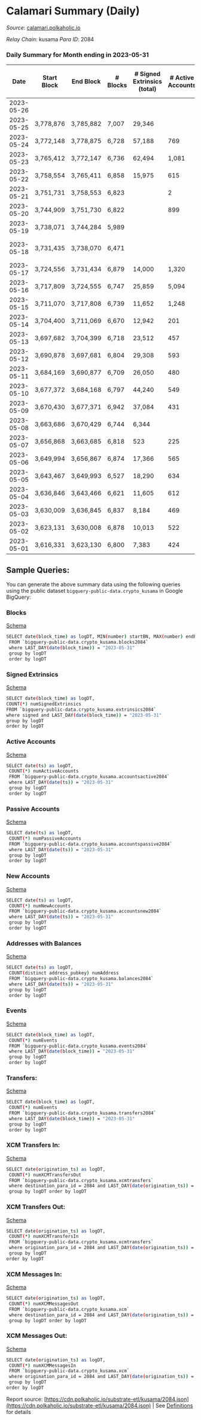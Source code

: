 # Calamari Summary (Daily)

_Source_: [calamari.polkaholic.io](https://calamari.polkaholic.io)

*Relay Chain*: kusama
*Para ID*: 2084



### Daily Summary for Month ending in 2023-05-31


| Date | Start Block | End Block | # Blocks  | # Signed Extrinsics (total) | # Active Accounts | # Passive | # New | # Addresses with Balances | # Events | # Transfers | # XCM Transfers In | # XCM Transfers Out | # XCM In | # XCM Out | Issues | 
| ---- | ----------- | --------- | --------  | --------------------------- | ----------------- | --------- | ----- | ------------------------- | -------- | ----------- | ------------------ | ------------------- | -------- | --------- | ------ |
| 2023-05-26 |  |  |   |  |  |  |  |  |  |   |   |   |  |  |  |
| 2023-05-25 | 3,778,876 | 3,785,882 | 7,007  | 29,346 |  |  |  |  | 330,365 | 14,189 ($2,939,929.82) | 12 ($206.69) | 2 ($10.09) | 12 | 2 |  |
| 2023-05-24 | 3,772,148 | 3,778,875 | 6,728  | 57,188 | 769 |  | 10,153 | 151,369 | 575,583 | 26,384 ($2,007,311.37) | 18 ($1,461.11) | 5 ($1,067.49) | 18 | 5 |  |
| 2023-05-23 | 3,765,412 | 3,772,147 | 6,736  | 62,494 | 1,081 |  | 6,463 | 141,254 | 631,457 | 33,342 ($612,452.81) | 14 ($384.50) | 14 ($211.24) | 15 | 14 |  |
| 2023-05-22 | 3,758,554 | 3,765,411 | 6,858  | 15,975 | 615 |  | 1,813 | 134,812 | 197,468 | 8,333 ($148,118.20) | 8 ($1,762.81) | 6 ($2,016.45) | 10 | 8 |  |
| 2023-05-21 | 3,751,731 | 3,758,553 | 6,823  |  | 2 |  | 133,027 | 133,027 | 63,755 | 925 ($9,655.42) | 4 ($54.20) | 4 ($38.07) | 4 | 4 |  |
| 2023-05-20 | 3,744,909 | 3,751,730 | 6,822  |  | 899 |  | 745 | 132,714 | 294,205 | 24,407 ($1,784,064.37) | 5 ($5,555.77) | 4 ($7,638.82) | 5 | 4 |  |
| 2023-05-19 | 3,738,071 | 3,744,284 | 5,989  |  |  |  | 1,498 | 132,023 | 190,348 | 13,943 ($1,360,413.50) | 15 ($3,229.13) | 8 ($3,070.55) | 16 | 10 |  |
| 2023-05-18 | 3,731,435 | 3,738,070 | 6,471  |  |  |  | 1,622 | 130,564 | 158,445 | 7,958 ($860,990.31) | 12 ($4,219.17) | 14 ($3,778.40) | 12 | 14 | 165 missing (2.49%) |
| 2023-05-17 | 3,724,556 | 3,731,434 | 6,879  | 14,000 | 1,320 |  | 1,554 | 129,019 | 179,491 | 8,346 ($629,019.74) | 20 ($6,364.26) | 15 ($4,562.04) | 20 | 15 |  |
| 2023-05-16 | 3,717,809 | 3,724,555 | 6,747  | 25,859 | 5,094 |  | 4,721 | 127,646 | 278,841 | 16,403 ($657,250.18) | 13 ($1,520.82) | 13 ($1,840.64) | 13 | 13 |  |
| 2023-05-15 | 3,711,070 | 3,717,808 | 6,739  | 11,652 | 1,248 |  | 21,780 | 124,303 | 339,445 | 78,827 ($746,483.33) | 5 ($599.84) | 2 ($660.85) | 5 | 2 |  |
| 2023-05-14 | 3,704,400 | 3,711,069 | 6,670  | 12,942 | 201 |  | 2,809 | 102,718 | 170,170 | 5,805 ($8,955.30) | 2 ($22.73) | 2 ($155.41) | 2 | 2 |  |
| 2023-05-13 | 3,697,682 | 3,704,399 | 6,718  | 23,512 | 457 |  | 99,911 | 99,911 | 274,275 | 14,432 ($1,789,898.25) | 12 ($555.57) | 4 ($11.16) | 12 | 4 |  |
| 2023-05-12 | 3,690,878 | 3,697,681 | 6,804  | 29,308 | 593 |  | 4,425 | 96,211 | 318,833 | 15,795 ($442,171.07) | 13 ($798.88) | 2 ($25.25) | 15 | 3 |  |
| 2023-05-11 | 3,684,169 | 3,690,877 | 6,709  | 26,050 | 480 |  | 4,785 | 91,787 | 295,542 | 14,205 ($1,882,806.95) | 11 ($781.67) |   | 11 |  |  |
| 2023-05-10 | 3,677,372 | 3,684,168 | 6,797  | 44,240 | 549 |  | 403 | 87,003 | 387,198 | 5,383 ($1,213,318.09) | 14 ($328.32) | 1 ($0.13) | 15 | 1 |  |
| 2023-05-09 | 3,670,430 | 3,677,371 | 6,942  | 37,084 | 431 |  | 86,601 | 86,601 | 344,549 | 7,428 ($34,255.90) | 20 ($1,180.81) | 4 ($1,031.38) | 20 | 4 |  |
| 2023-05-08 | 3,663,686 | 3,670,429 | 6,744  | 6,344 |  |  |  |  | 106,381 | 3,564 ($47,511.16) | 30 ($850.89) | 21 ($1,704.92) | 35 | 24 |  |
| 2023-05-07 | 3,656,868 | 3,663,685 | 6,818  | 523 | 225 |  | 20 | 86,247 | 44,009 | 265 ($1,501,239.67) | 6 ($116.19) | 2 ($207.75) | 6 | 2 |  |
| 2023-05-06 | 3,649,994 | 3,656,867 | 6,874  | 17,366 | 565 |  | 167 | 86,228 | 217,781 | 16,815 ($2,050,387.58) | 16 ($2,361.96) | 9 ($1,846.51) | 16 | 9 |  |
| 2023-05-05 | 3,643,467 | 3,649,993 | 6,527  | 18,290 | 634 |  | 344 | 86,064 | 219,700 | 13,956 ($1,980,640.77) | 21 ($10,495.63) | 5 ($679.93) | 21 | 9 |  |
| 2023-05-04 | 3,636,846 | 3,643,466 | 6,621  | 11,605 | 612 |  | 155 | 85,721 | 144,686 | 7,762 ($1,645,867.56) | 17 ($1,495.73) | 3 ($61.63) | 17 | 3 |  |
| 2023-05-03 | 3,630,009 | 3,636,845 | 6,837  | 8,184 | 469 |  | 145 | 85,596 | 117,558 | 5,849 ($1,182,906.93) | 101 ($369.52) | 31 ($341.35) | 102 | 32 |  |
| 2023-05-02 | 3,623,131 | 3,630,008 | 6,878  | 10,013 | 522 |  | 74 | 85,451 | 138,782 | 7,141 ($603,601.99) | 46 ($2,098.43) | 5 ($686.35) | 46 | 5 |  |
| 2023-05-01 | 3,616,331 | 3,623,130 | 6,800  | 7,383 | 424 |  | 110 | 85,395 | 110,455 | 4,091 ($723,698.13) | 38 ($917.06) | 12 ($17.46) | 38 | 12 |  |

## Sample Queries:
You can generate the above summary data using the following queries using the public dataset `bigquery-public-data.crypto_kusama` in Google BigQuery:


### Blocks 

[Schema](https://github.com/colorfulnotion/substrate-etl/blob/main/schema/blocks.json)

```bash
SELECT date(block_time) as logDT, MIN(number) startBN, MAX(number) endBN, COUNT(*) numBlocks 
 FROM `bigquery-public-data.crypto_kusama.blocks2084`  
 where LAST_DAY(date(block_time)) = "2023-05-31" 
 group by logDT 
 order by logDT
```

### Signed Extrinsics 

[Schema](https://github.com/colorfulnotion/substrate-etl/blob/main/schema/extrinsics.json)

```bash
SELECT date(block_time) as logDT, 
COUNT(*) numSignedExtrinsics 
FROM `bigquery-public-data.crypto_kusama.extrinsics2084`  
where signed and LAST_DAY(date(block_time)) = "2023-05-31" 
group by logDT 
order by logDT
```

### Active Accounts 

[Schema](https://github.com/colorfulnotion/substrate-etl/blob/main/schema/accountsactive.json)

```bash
SELECT date(ts) as logDT, 
 COUNT(*) numActiveAccounts 
 FROM `bigquery-public-data.crypto_kusama.accountsactive2084` 
 where LAST_DAY(date(ts)) = "2023-05-31" 
 group by logDT 
 order by logDT
```

### Passive Accounts 

[Schema](https://github.com/colorfulnotion/substrate-etl/blob/main/schema/accountspassive.json)

```bash
SELECT date(ts) as logDT, 
 COUNT(*) numPassiveAccounts 
 FROM `bigquery-public-data.crypto_kusama.accountspassive2084` 
 where LAST_DAY(date(ts)) = "2023-05-31" 
 group by logDT 
 order by logDT
```

### New Accounts 

[Schema](https://github.com/colorfulnotion/substrate-etl/blob/main/schema/accountsnew.json)

```bash
SELECT date(ts) as logDT, 
 COUNT(*) numNewAccounts 
 FROM `bigquery-public-data.crypto_kusama.accountsnew2084` 
 where LAST_DAY(date(ts)) = "2023-05-31" 
 group by logDT
 order by logDT
```

### Addresses with Balances 

[Schema](https://github.com/colorfulnotion/substrate-etl/blob/main/schema/balances.json)

```bash
SELECT date(ts) as logDT,
 COUNT(distinct address_pubkey) numAddress 
 FROM `bigquery-public-data.crypto_kusama.balances2084` 
 where LAST_DAY(date(ts)) = "2023-05-31" 
 group by logDT 
 order by logDT
```

### Events 

[Schema](https://github.com/colorfulnotion/substrate-etl/blob/main/schema/events.json)

```bash
SELECT date(block_time) as logDT, 
 COUNT(*) numEvents 
 FROM `bigquery-public-data.crypto_kusama.events2084` 
 where LAST_DAY(date(block_time)) = "2023-05-31" 
 group by logDT 
 order by logDT
```

### Transfers:

[Schema](https://github.com/colorfulnotion/substrate-etl/blob/main/schema/transfers.json)

```bash
SELECT date(block_time) as logDT, 
 COUNT(*) numEvents 
 FROM `bigquery-public-data.crypto_kusama.transfers2084` 
 where LAST_DAY(date(block_time)) = "2023-05-31" 
 group by logDT 
 order by logDT
```

### XCM Transfers In: 

[Schema](https://github.com/colorfulnotion/substrate-etl/blob/main/schema/xcmtransfers.json)

```bash
SELECT date(origination_ts) as logDT, 
 COUNT(*) numXCMTransfersOut 
 FROM `bigquery-public-data.crypto_kusama.xcmtransfers` 
 where destination_para_id = 2084 and LAST_DAY(date(origination_ts)) = "2023-05-31" 
 group by logDT order by logDT
```

### XCM Transfers Out: 

[Schema](https://github.com/colorfulnotion/substrate-etl/blob/main/schema/xcmtransfers.json)

```bash
SELECT date(origination_ts) as logDT, 
 COUNT(*) numXCMTransfersIn 
 FROM `bigquery-public-data.crypto_kusama.xcmtransfers` 
 where origination_para_id = 2084 and LAST_DAY(date(origination_ts)) = "2023-05-31" 
 group by logDT 
order by logDT
```

### XCM Messages In: 

[Schema](https://github.com/colorfulnotion/substrate-etl/blob/main/schema/xcm.json)

```bash
SELECT date(origination_ts) as logDT, 
 COUNT(*) numXCMMessagesOut 
 FROM `bigquery-public-data.crypto_kusama.xcm` 
 where destination_para_id = 2084 and LAST_DAY(date(origination_ts)) = "2023-05-31" 
 group by logDT order by logDT
```

### XCM Messages Out: 

[Schema](https://github.com/colorfulnotion/substrate-etl/blob/main/schema/xcm.json)

```bash
SELECT date(origination_ts) as logDT, 
 COUNT(*) numXCMMessagesIn 
 FROM `bigquery-public-data.crypto_kusama.xcm` 
 where origination_para_id = 2084 and LAST_DAY(date(origination_ts)) = "2023-05-31" 
 group by logDT 
order by logDT
```


Report source: [https://cdn.polkaholic.io/substrate-etl/kusama/2084.json](https://cdn.polkaholic.io/substrate-etl/kusama/2084.json) | See [Definitions](/DEFINITIONS.md) for details
